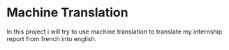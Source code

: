 # Machine Translation
In this project i will try to use machine translation to translate my internship report from french into english.

